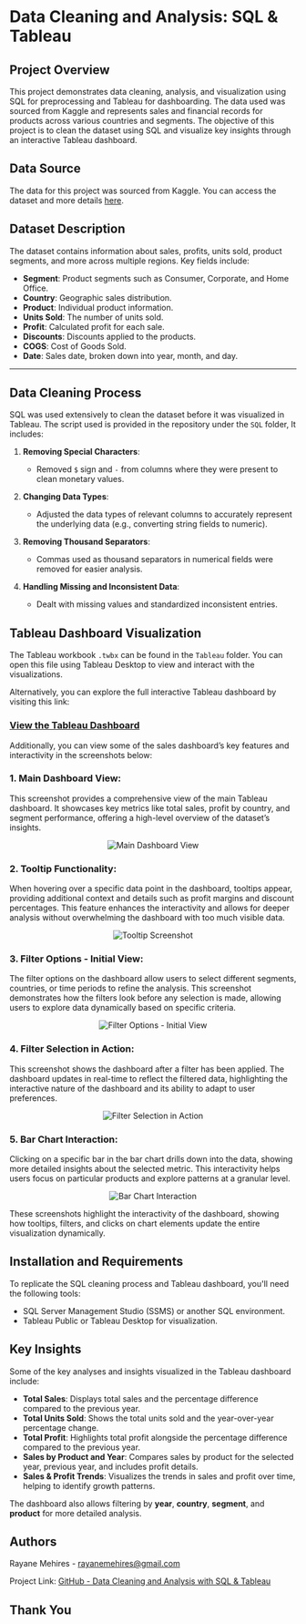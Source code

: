 
# Data Cleaning and Analysis: SQL & Tableau

## Project Overview
This project demonstrates data cleaning, analysis, and visualization using SQL for preprocessing and Tableau for dashboarding. The data used was sourced from Kaggle and represents sales and financial records for products across various countries and segments. The objective of this project is to clean the dataset using SQL and visualize key insights through an interactive Tableau dashboard.

## Data Source
The data for this project was sourced from Kaggle. You can access the dataset and more details [here](https://www.kaggle.com/datasets/atharvaarya25/financials).

## Dataset Description
The dataset contains information about sales, profits, units sold, product segments, and more across multiple regions. Key fields include:
- **Segment**: Product segments such as Consumer, Corporate, and Home Office.
- **Country**: Geographic sales distribution.
- **Product**: Individual product information.
- **Units Sold**: The number of units sold.
- **Profit**: Calculated profit for each sale.
- **Discounts**: Discounts applied to the products.
- **COGS**: Cost of Goods Sold.
- **Date**: Sales date, broken down into year, month, and day.

---

## Data Cleaning Process
SQL was used extensively to clean the dataset before it was visualized in Tableau. The script used is provided in the repository under the `SQL` folder, It includes:

1. **Removing Special Characters**:
   - Removed `$` sign and `-` from columns where they were present to clean monetary values.
   
2. **Changing Data Types**:
   - Adjusted the data types of relevant columns to accurately represent the underlying data (e.g., converting string fields to numeric).

3. **Removing Thousand Separators**:
   - Commas used as thousand separators in numerical fields were removed for easier analysis.

4. **Handling Missing and Inconsistent Data**:
   - Dealt with missing values and standardized inconsistent entries.

## Tableau Dashboard Visualization

The Tableau workbook `.twbx` can be found in the `Tableau` folder. You can open this file using Tableau Desktop to view and interact with the visualizations.

Alternatively, you can explore the full interactive Tableau dashboard by visiting this link:

### [View the Tableau Dashboard](https://mrayane.github.io/Data-Cleaning-Analysis-SQL-Tableau/)

Additionally, you can view some of the sales dashboard’s key features and interactivity in the screenshots below:

### 1. Main Dashboard View:  
This screenshot provides a comprehensive view of the main Tableau dashboard. It showcases key metrics like total sales, profit by country, and segment performance, offering a high-level overview of the dataset’s insights.

<p align="center"> <img src="Tableau/Images/Dashboard.png" alt="Main Dashboard View" style="max-width: 70%; height: auto;"> </p>

### 2. Tooltip Functionality:  
When hovering over a specific data point in the dashboard, tooltips appear, providing additional context and details such as profit margins and discount percentages. This feature enhances the interactivity and allows for deeper analysis without overwhelming the dashboard with too much visible data.

<p align="center"> <img src="Tableau/Images/Tooltip.png" alt="Tooltip Screenshot" style="max-width: 70%; height: auto;"> </p>

### 3. Filter Options - Initial View:  
The filter options on the dashboard allow users to select different segments, countries, or time periods to refine the analysis. This screenshot demonstrates how the filters look before any selection is made, allowing users to explore data dynamically based on specific criteria.

<p align="center"> <img src="Tableau/Images/Filters-1.png" alt="Filter Options - Initial View" style="max-width: 70%; height: auto;"> </p>

### 4. Filter Selection in Action:  
This screenshot shows the dashboard after a filter has been applied. The dashboard updates in real-time to reflect the filtered data, highlighting the interactive nature of the dashboard and its ability to adapt to user preferences.

<p align="center"> <img src="Tableau/Images/Filters-2.png" alt="Filter Selection in Action" style="max-width: 70%; height: auto;"> </p>

### 5. Bar Chart Interaction:  
Clicking on a specific bar in the bar chart drills down into the data, showing more detailed insights about the selected metric. This interactivity helps users focus on particular products and explore patterns at a granular level.

<p align="center"> <img src="Tableau/Images/Interactivity.png" alt="Bar Chart Interaction" style="max-width: 70%; height: auto;"> </p>

These screenshots highlight the interactivity of the dashboard, showing how tooltips, filters, and clicks on chart elements update the entire visualization dynamically.

## Installation and Requirements
To replicate the SQL cleaning process and Tableau dashboard, you'll need the following tools:
- SQL Server Management Studio (SSMS) or another SQL environment.
- Tableau Public or Tableau Desktop for visualization.

## Key Insights
Some of the key analyses and insights visualized in the Tableau dashboard include:

- **Total Sales**: Displays total sales and the percentage difference compared to the previous year.
- **Total Units Sold**: Shows the total units sold and the year-over-year percentage change.
- **Total Profit**: Highlights total profit alongside the percentage difference compared to the previous year.
- **Sales by Product and Year**: Compares sales by product for the selected year, previous year, and includes profit details.
- **Sales & Profit Trends**: Visualizes the trends in sales and profit over time, helping to identify growth patterns.

The dashboard also allows filtering by **year**, **country**, **segment**, and **product** for more detailed analysis. 


## Authors
Rayane Mehires - rayanemehires@gmail.com

Project Link: [GitHub - Data Cleaning and Analysis with SQL & Tableau](https://github.com/MRayane/Data-Cleaning-Analysis-SQL-Tableau)

## Thank You

